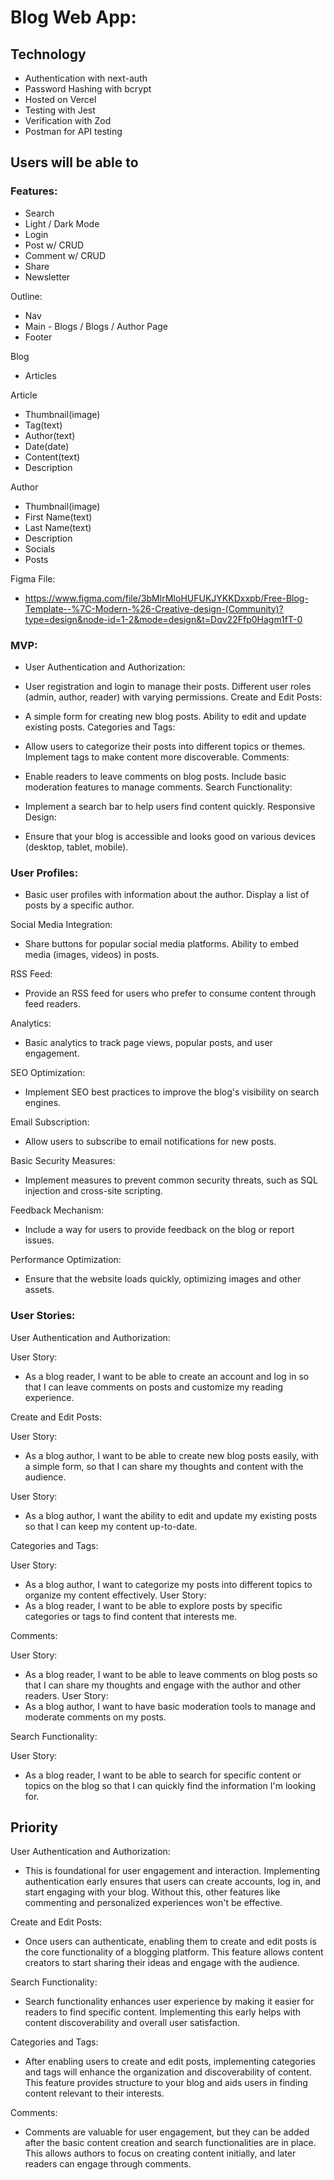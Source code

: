 # Blog Web App:

## Technology

- Authentication with next-auth
- Password Hashing with bcrypt
- Hosted on Vercel
- Testing with Jest
- Verification with Zod
- Postman for API testing

## Users will be able to

### Features:

- Search
- Light / Dark Mode
- Login
- Post w/ CRUD
- Comment w/ CRUD
- Share
- Newsletter

Outline:

- Nav
- Main - Blogs / Blogs / Author Page
- Footer

Blog

- Articles

Article

- Thumbnail(image)
- Tag(text)
- Author(text)
- Date(date)
- Content(text)
- Description

Author

- Thumbnail(image)
- First Name(text)
- Last Name(text)
- Description
- Socials
- Posts

Figma File:

- https://www.figma.com/file/3bMlrMIoHUFUKJYKKDxxpb/Free-Blog-Template--%7C-Modern-%26-Creative-design-(Community)?type=design&node-id=1-2&mode=design&t=Dqv22Ffp0Hagm1fT-0

### MVP:

- User Authentication and Authorization:

- User registration and login to manage their posts.
  Different user roles (admin, author, reader) with varying permissions.
  Create and Edit Posts:

- A simple form for creating new blog posts.
  Ability to edit and update existing posts.
  Categories and Tags:

- Allow users to categorize their posts into different topics or themes.
  Implement tags to make content more discoverable.
  Comments:

- Enable readers to leave comments on blog posts.
  Include basic moderation features to manage comments.
  Search Functionality:

- Implement a search bar to help users find content quickly.
  Responsive Design:

- Ensure that your blog is accessible and looks good on various devices (desktop, tablet, mobile).

### User Profiles:

- Basic user profiles with information about the author.
  Display a list of posts by a specific author.

Social Media Integration:

- Share buttons for popular social media platforms.
  Ability to embed media (images, videos) in posts.

RSS Feed:

- Provide an RSS feed for users who prefer to consume content through feed readers.

Analytics:

- Basic analytics to track page views, popular posts, and user engagement.

SEO Optimization:

- Implement SEO best practices to improve the blog's visibility on search engines.

Email Subscription:

- Allow users to subscribe to email notifications for new posts.

Basic Security Measures:

- Implement measures to prevent common security threats, such as SQL injection and cross-site scripting.

Feedback Mechanism:

- Include a way for users to provide feedback on the blog or report issues.

Performance Optimization:

- Ensure that the website loads quickly, optimizing images and other assets.

### User Stories:

User Authentication and Authorization:

User Story:

- As a blog reader, I want to be able to create an account and log in so that I can leave comments on posts and customize my reading experience.

Create and Edit Posts:

User Story:

- As a blog author, I want to be able to create new blog posts easily, with a simple form, so that I can share my thoughts and content with the audience.

User Story:

- As a blog author, I want the ability to edit and update my existing posts so that I can keep my content up-to-date.

Categories and Tags:

User Story:

- As a blog author, I want to categorize my posts into different topics to organize my content effectively.
  User Story:
- As a blog reader, I want to be able to explore posts by specific categories or tags to find content that interests me.

Comments:

User Story:

- As a blog reader, I want to be able to leave comments on blog posts so that I can share my thoughts and engage with the author and other readers.
  User Story:
- As a blog author, I want to have basic moderation tools to manage and moderate comments on my posts.

Search Functionality:

User Story:

- As a blog reader, I want to be able to search for specific content or topics on the blog so that I can quickly find the information I'm looking for.

## Priority

User Authentication and Authorization:

- This is foundational for user engagement and interaction. Implementing authentication early ensures that users can create accounts, log in, and start engaging with your blog. Without this, other features like commenting and personalized experiences won't be effective.

Create and Edit Posts:

- Once users can authenticate, enabling them to create and edit posts is the core functionality of a blogging platform. This feature allows content creators to start sharing their ideas and engage with the audience.

Search Functionality:

- Search functionality enhances user experience by making it easier for readers to find specific content. Implementing this early helps with content discoverability and overall user satisfaction.

Categories and Tags:

- After enabling users to create and edit posts, implementing categories and tags will enhance the organization and discoverability of content. This feature provides structure to your blog and aids users in finding content relevant to their interests.

Comments:

- Comments are valuable for user engagement, but they can be added after the basic content creation and search functionalities are in place. This allows authors to focus on creating content initially, and later readers can engage through comments.
